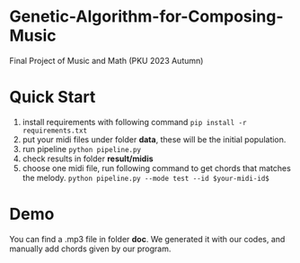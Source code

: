 # Genetic-Algorithm-for-Composing-Music
Final Project of Music and Math (PKU 2023 Autumn)

# Quick Start
1. install requirements with following command ```pip install -r requirements.txt```
2. put your midi files under folder **data**, these will be the initial population.
3. run pipeline ```python pipeline.py```
4. check results in folder **result/midis**
5. choose one midi file, run following command to get chords that matches the melody. 
   ```python pipeline.py --mode test --id $your-midi-id$``` 

# Demo
You can find a .mp3 file in folder **doc**. We generated it with our codes, and manually add chords given by our program.
